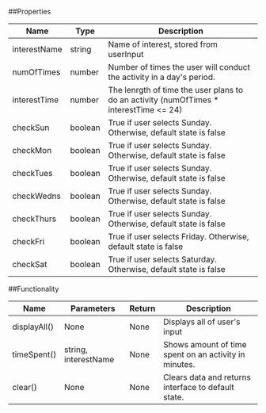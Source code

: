 ##Properties

| Name  | Type | Description
| ------------- | ------------- | ------------- 
| interestName  | string  | Name of interest, stored from userInput  
| numOfTimes  | number  | Number of times the user will conduct the activity in a day's period.
| interestTime  | number  | The lenrgth of time the user plans to do an activity (numOfTimes * interestTime <= 24)
| checkSun | boolean  | True if user selects Sunday. Otherwise, default state is false
| checkMon | boolean  | True if user selects Sunday. Otherwise, default state is false
| checkTues | boolean  | True if user selects Sunday. Otherwise, default state is false
| checkWedns | boolean  | True if user selects Sunday. Otherwise, default state is false
| checkThurs | boolean  | True if user selects Sunday. Otherwise, default state is false
| checkFri | boolean  | True if user selects Friday. Otherwise, default state is false
| checkSat | boolean  | True if user selects Saturday. Otherwise, default state is false

##Functionality

| Name  | Parameters | Return | Description
| ----------  | ---------- | --------- | -----------
| displayAll()  | None  | None  | Displays all of user's input
| timeSpent()  | string, interestName  | None  | Shows amount of time spent on an activity in minutes.
| clear()  | None  | None  | Clears data and returns interface to default state.



